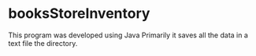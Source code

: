 # booksStoreInventory
This program was developed using Java
Primarily it saves all the data in a text file the directory.
